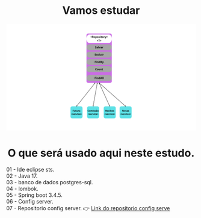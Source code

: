 <h1 align="center"> 
  Vamos estudar  
</h1>

<p align="center">
  <img src="https://github.com/EduardoNofre/estudo-jpa-generics/blob/main/repositoryGenerico.png" alt="Sublime's custom image"/>  
</p>

<h1 align="center">
   O que será usado aqui neste estudo.
</h1>

01 - Ide eclipse sts.<br>
02 - Java 17.<br>
03 - banco de dados postgres-sql.<br>
04 - lombok.<br>
05 - Spring boot 3.4.5.<br>
06 - Config server.<br>
07 - Repositorio config server. 👉 [Link do repositorio config serve](https://github.com/EduardoNofre/config-server-portal-noticias)<br>
